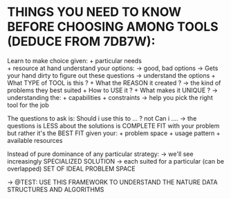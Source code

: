 # THINGS YOU NEED TO KNOW BEFORE CHOOSING AMONG TOOLS (DEDUCE FROM 7DB7W): 

Learn to make choice given:
    + particular needs  
    + resource at hand 
        understand your options: 
            -> good, bad options 
            -> Gets your hand dirty to figure out these questions -> understand the options
                + What TYPE of TOOL is this ?
                + What the REASON it created ? 
                    -> the kind of problems they best suited 
                + How to USE it ? 
                + What makes it UNIQUE ? 
                    -> understanding the: 
                        + capabilities 
                        + constraints 
                        -> help you pick the right tool for the job 

The questions to ask is: 
    Should i use this to ... ?
    not Can i ....
    -> the questions is LESS about the solutions is COMPLETE FIT with your problem
        but rather it's the BEST FIT given your:
            + problem space
            + usage pattern 
            + available resources 

Instead of pure dominance of any particular strategy: 
    -> we'll see increasingly SPECIALIZED SOLUTION
    -> each suited for a particular (can be overlapped) SET OF IDEAL PROBLEM SPACE 

-> @TEST: USE THIS FRAMEWORK TO UNDERSTAND THE NATURE DATA STRUCTURES AND ALGORITHMS 

